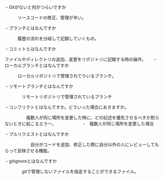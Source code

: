・Gitがないと何がつらいですか

 　　　ソースコードの修正、管理が辛い。

・ブランチとはなんですか

 　　　履歴の流れを分岐して記録していくもの。

・コミットとはなんですか

 ファイルやディレクトリの追加、変更をリポジトリに記録する時の操作。
　
・ローカルブランチとはなんですか

　　　ローカルリポジトリで管理されてりいるブランチ。

・リモートブランチとはなんですか

　　　　リモートリポジトリで管理されているブランチ

・コンフリクトとはなんですか。どういった場合におきますか。

　　　　　複数人が同じ場所を変更した時に、どの記述を優先させるべきか割らないときに起こるエラー。
　　　　　　-　複数人が同じ場所を変更した場合

・プルリクエストとはなんですか

　　　　　　自分がコードを追加、修正した際に自分以外の人にレビューしてもらって反映させる機能。

・gitignoreとはなんですか

 　　　　gitで管理しないファイルを指定することができるファイル。



